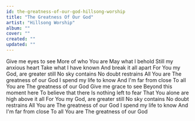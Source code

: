 ```yaml
---
id: the-greatness-of-our-god-hillsong-worship
title: "The Greatness Of Our God"
artist: "Hillsong Worship"
album: ""
cover: ""
created: ""
updated: ""
---
```


Give me eyes to see
More of who You are
May what I behold
Still my anxious heart
Take what I have known
And break it all apart
For You my God, are greater still
No sky contains
No doubt restrains
All You are
The greatness of our God
I spend my life to know
And I'm far from close
To all You are
The greatness of our God
Give me grace to see
Beyond this moment here
To believe that there
Is nothing left to fear
That You alone are high above it all
For You my God, are greater still
No sky contains
No doubt restrains
All You are
The greatness of our God
I spend my life to know
And I'm far from close
To all You are
The greatness of our God